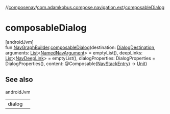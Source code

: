 //[composenav](../../index.md)/[com.adamkobus.compose.navigation.ext](index.md)/[composableDialog](composable-dialog.md)

# composableDialog

[androidJvm]\
fun [NavGraphBuilder](https://developer.android.com/reference/kotlin/androidx/navigation/NavGraphBuilder.html).[composableDialog](composable-dialog.md)(destination: [DialogDestination](../com.adamkobus.compose.navigation.destination/-dialog-destination/index.md), arguments: [List](https://kotlinlang.org/api/latest/jvm/stdlib/kotlin.collections/-list/index.html)&lt;[NamedNavArgument](https://developer.android.com/reference/kotlin/androidx/navigation/NamedNavArgument.html)&gt; = emptyList(), deepLinks: [List](https://kotlinlang.org/api/latest/jvm/stdlib/kotlin.collections/-list/index.html)&lt;[NavDeepLink](https://developer.android.com/reference/kotlin/androidx/navigation/NavDeepLink.html)&gt; = emptyList(), dialogProperties: DialogProperties = DialogProperties(), content: @Composable([NavStackEntry](../com.adamkobus.compose.navigation.destination/-nav-stack-entry/index.md)) -&gt; [Unit](https://kotlinlang.org/api/latest/jvm/stdlib/kotlin/-unit/index.html))

## See also

androidJvm

| | |
|---|---|
| dialog |  |
